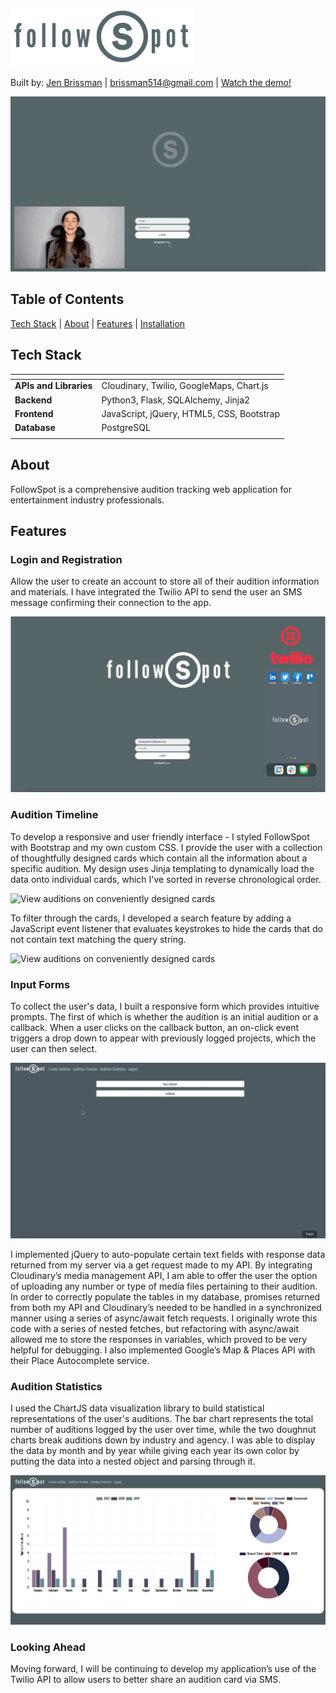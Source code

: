 ![followSpot](static/img/SmallLogo.png "followSpot")

Built by: [Jen Brissman](https://www.linkedin.com/in/jenbrissman/) | [brissman514@gmail.com](mailto:brissman514@gmail.com?subject=[GitHub]%20FollowSpot) | [Watch the demo!](https://www.youtube.com/watch?v=AkxajodTJZs&t=23s)

![DemoGIF](static/img/Demo.GIF "DemoGIF")

Table of Contents
------
[Tech Stack](#tech-stack) | [About](#about) | [Features](#features) | [Installation](#installation)

Tech Stack
------
| <!-- -->    | <!-- -->    |
|:-------------|:-------------|
| **APIs and Libraries**  | Cloudinary, Twilio, GoogleMaps, Chart.js |
| **Backend**             | Python3, Flask, SQLAlchemy, Jinja2 |
| **Frontend**            | JavaScript, jQuery, HTML5, CSS, Bootstrap |
| **Database**            | PostgreSQL |
| <!-- -->    | <!-- -->    |

About
------

FollowSpot is a comprehensive audition tracking web application for entertainment industry professionals.

Features
------
### Login and Registration
Allow the user to create an account to store all of their audition information and materials. I have integrated the Twilio API to send the user an SMS message confirming their connection to the app.

![Home/Login](static/img/Login.GIF)

### Audition Timeline
To develop a responsive and user friendly interface - I styled FollowSpot with Bootstrap and my own custom CSS. I provide the user with a collection of thoughtfully designed cards which contain all the information about a specific audition. My design uses Jinja templating to dynamically load the data onto individual cards, which I've sorted in reverse chronological order.  

![View auditions on conveniently designed cards](static/img/AuditionTimeline.GIF)

To filter through the cards, I developed a search feature by adding a JavaScript event listener that evaluates keystrokes to hide the cards that do not contain text matching the query string.

![View auditions on conveniently designed cards](static/img/Search.GIF)

### Input Forms
To collect the user's data, I built a responsive form which provides intuitive prompts. The first of which is whether the audition is an initial audition or a callback. When a user clicks on the callback button, an on-click event triggers a drop down to appear with previously logged projects, which the user can then select.

![Log and track all of your audition information](static/img/Input.GIF)

I implemented jQuery to auto-populate certain text fields with response data returned from my server via a get request made to my API. By integrating Cloudinary’s media management API, I am able to offer the user the option of uploading any number or type of media files pertaining to their audition. In order to correctly populate the tables in my database, promises returned from both my API and Cloudinary’s needed to be handled in a synchronized manner using a series of async/await fetch requests. I originally wrote this code with a series of nested fetches, but refactoring with async/await allowed me to store the responses in variables, which proved to be very helpful for debugging. I also implemented Google’s Map & Places API with their Place Autocomplete service.

### Audition Statistics
I used the ChartJS data visualization library to build statistical representations of the user's auditions. The bar chart represents the total number of auditions logged by the user over time, while the two doughnut charts break auditions down by industry and agency. I was able to display the data by month and by year while giving each year its own color by putting the data into a nested object and parsing through it.

![View your audition statistics conveniently and dynamically displayed](static/img/Charts.png)

### Looking Ahead
Moving forward, I will be continuing to develop my application’s use of the Twilio API to allow users to better share an audition card via SMS.
